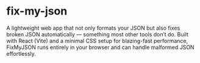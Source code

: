 # fix-my-json
A lightweight web app that not only formats your JSON but also fixes broken JSON automatically — something most other tools don’t do. Built with React (Vite) and a minimal CSS setup for blazing-fast performance, FixMyJSON runs entirely in your browser and can handle malformed JSON effortlessly.
